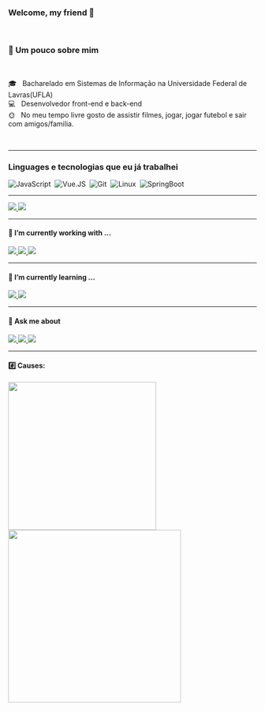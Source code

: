 ### Welcome, my friend 👋
<br />

### 👔 Um pouco sobre mim

<br />

🎓 &nbsp; Bacharelado em Sistemas de Informação na Universidade Federal de Lavras(UFLA)\
💻 &nbsp; Desenvolvedor front-end e back-end\
🌞 &nbsp; No meu tempo livre gosto de assistir filmes, jogar, jogar futebol e sair com amigos/familia.

<br />


---

### Linguages e tecnologias que eu já trabalhei

![JavaScript](https://img.shields.io/badge/-Javascript-252525?style=for-the-badge&logo=javascript)&nbsp;
![Vue.JS](https://img.shields.io/badge/-Vue.js-252525?style=for-the-badge&logo=vue.js)&nbsp;
![Git](https://img.shields.io/badge/-Git-252525?style=for-the-badge&logo=git)&nbsp;
![Linux](https://img.shields.io/badge/-Linux-252525?style=for-the-badge&logo=linux)&nbsp;
![SpringBoot](https://img.shields.io/badge/Spring-6DB33F?style=for-the-badge&logo=spring&logoColor=white)&nbsp;

---

<a></a>

<a href="https://www.instagram.com/fernandes.gbiel/" align="center">
 <img src="https://img.shields.io/badge/Instagram-E4405F?style=for-the-badge&logo=instagram&logoColor=white" />
</a>

<a href="https://www.linkedin.com/in/gabriel-fernandes-silva-vieira-033184193/" align="right">
 <img src="https://img.shields.io/badge/LinkedIn-0077B5?style=for-the-badge&logo=linkedin&logoColor=white" />
</a>

---

#### 🔭 I’m currently working with ...
<a href="https://www.linkedin.com/in/gabriel-fernandes-silva-vieira-033184193/" align="right">
 <img src="https://img.shields.io/badge/Spring-6DB33F?style=for-the-badge&logo=spring&logoColor=white" />
</a>
<a href="https://www.linkedin.com/in/gabriel-fernandes-silva-vieira-033184193/" align="right">
 <img src="https://img.shields.io/badge/Vue.js-35495E?style=for-the-badge&logo=vuedotjs&logoColor=4FC08D" />
</a>
<a href="https://www.linkedin.com/in/gabriel-fernandes-silva-vieira-033184193/" align="right">
 <img src="https://img.shields.io/badge/Pug-A86454?style=for-the-badge&logo=pug&logoColor=white" />
</a>

---

#### 🌱 I’m currently learning ...
<a href="https://www.linkedin.com/in/gabriel-fernandes-silva-vieira-033184193/" align="right">
 <img src="https://img.shields.io/badge/Vue.js-35495E?style=for-the-badge&logo=vuedotjs&logoColor=4FC08D" />
</a>
<a href="https://www.linkedin.com/in/gabriel-fernandes-silva-vieira-033184193/" align="right">
 <img src="https://img.shields.io/badge/Pug-A86454?style=for-the-badge&logo=pug&logoColor=white" />
</a>

---

#### 💬 Ask me about 
<a href="https://www.linkedin.com/in/gabriel-fernandes-silva-vieira-033184193/" align="right">
 <img src="https://img.shields.io/badge/Spring-6DB33F?style=for-the-badge&logo=spring&logoColor=white" />
</a>
<a href="https://www.linkedin.com/in/gabriel-fernandes-silva-vieira-033184193/" align="right">
 <img src="https://img.shields.io/badge/PostgreSQL-316192?style=for-the-badge&logo=postgresql&logoColor=white" />
</a>
<a href="https://www.linkedin.com/in/gabriel-fernandes-silva-vieira-033184193/" align="right">
 <img src="https://img.shields.io/badge/CSS3-1572B6?style=for-the-badge&logo=css3&logoColor=white" />
</a>

---

#### :hash: Causes:

<a href="https://github.com/anuraghazra/convoychat">
  <img align="left" width="300" src="https://github-readme-stats.vercel.app/api/top-langs/?username=gabrielvieira3&layout=compact&theme=dark" />
</a>

<a href="https://github.com/anuraghazra/convoychat">
  <img align="left" width="350" src="https://github-readme-streak-stats.herokuapp.com/?user=gabrielvieira3&theme=dark" />
</a>
